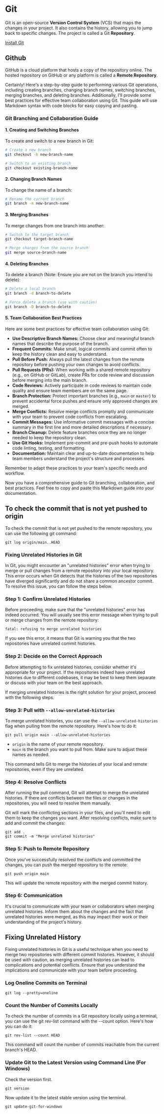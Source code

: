 # Git

Git is an open-source **Version Control System** (VCS) that maps the changes in your project. It also contains the history, allowing you to jump back to specific changes. The project is called a Git **Repository**.

[Install Git](https://git-scm.com)

## Github

GitHub is a cloud platform that hosts a copy of the repository online. The hosted repository on GitHub or any platform is called a **Remote Repository**.

Certainly! Here's a step-by-step guide to performing various Git operations, including creating branches, changing branch names, switching branches, merging branches, and deleting branches. Additionally, I'll provide some best practices for effective team collaboration using Git. This guide will use Markdown syntax with code blocks for easy copying and pasting.

### Git Branching and Collaboration Guide

#### **1. Creating and Switching Branches**

To create and switch to a new branch in Git:

```bash
# Create a new branch
git checkout -b new-branch-name

# Switch to an existing branch
git checkout existing-branch-name
```

#### **2. Changing Branch Names**

To change the name of a branch:

```bash
# Rename the current branch
git branch -m new-branch-name
```

#### **3. Merging Branches**

To merge changes from one branch into another:

```bash
# Switch to the target branch
git checkout target-branch-name

# Merge changes from the source branch
git merge source-branch-name
```

#### **4. Deleting Branches**

To delete a branch (Note: Ensure you are not on the branch you intend to delete):

```bash
# Delete a local branch
git branch -d branch-to-delete

# Force delete a branch (use with caution)
git branch -D branch-to-delete
```

#### **5. Team Collaboration Best Practices**

Here are some best practices for effective team collaboration using Git:

- **Use Descriptive Branch Names:** Choose clear and meaningful branch names that describe the purpose of the branch.
- **Frequent Commits:** Make small, logical commits and commit often to keep the history clean and easy to understand.
- **Pull Before Push:** Always pull the latest changes from the remote repository before pushing your own changes to avoid conflicts.
- **Pull Requests (PRs):** When working with a shared remote repository (e.g., on GitHub or GitLab), create PRs for code review and discussion before merging into the main branch.
- **Code Reviews:** Actively participate in code reviews to maintain code quality and ensure team members are on the same page.
- **Branch Protection:** Protect important branches (e.g., `main` or `master`) to prevent accidental force pushes and ensure only approved changes are merged.
- **Merge Conflicts:** Resolve merge conflicts promptly and communicate with your team to prevent code conflicts from escalating.
- **Commit Messages:** Use informative commit messages with a concise summary in the first line and more detailed descriptions if necessary.
- **Branch Cleanup:** Delete feature branches once they are no longer needed to keep the repository clean.
- **Use Git Hooks:** Implement pre-commit and pre-push hooks to automate code linting, testing, and formatting.
- **Documentation:** Maintain clear and up-to-date documentation to help team members understand the project's structure and processes.

Remember to adapt these practices to your team's specific needs and workflow.

Now you have a comprehensive guide to Git branching, collaboration, and best practices. Feel free to copy and paste this Markdown guide into your documentation.

## To check the commit that is not yet pushed to origin

To check the commit that is not yet pushed to the remote repository, you can use the following git command:

```git
git log origin/main..HEAD
```

### Fixing Unrelated Histories in Git

In Git, you might encounter an "unrelated histories" error when trying to merge or pull changes from a remote repository into your local repository. This error occurs when Git detects that the histories of the two repositories have diverged significantly and do not share a common ancestor commit. To resolve this issue, you can follow the steps below.

### Step 1: Confirm Unrelated Histories

Before proceeding, make sure that the "unrelated histories" error has indeed occurred. You will usually see this error message when trying to pull or merge changes from the remote repository:

```shell
fatal: refusing to merge unrelated histories
```

If you see this error, it means that Git is warning you that the two repositories have unrelated commit histories.

### Step 2: Decide on the Correct Approach

Before attempting to fix unrelated histories, consider whether it's appropriate for your project. If the repositories indeed have unrelated histories due to different codebases, it may be best to keep them separate or discuss with your team on the best approach.

If merging unrelated histories is the right solution for your project, proceed with the following steps.

### Step 3: Pull with `--allow-unrelated-histories`

To merge unrelated histories, you can use the `--allow-unrelated-histories` flag when pulling from the remote repository. Here's how to do it:

```shell
git pull origin main --allow-unrelated-histories
```

- `origin` is the name of your remote repository.
- `main` is the branch you want to pull from. Make sure to adjust these names as needed.

This command tells Git to merge the histories of your local and remote repositories, even if they are unrelated.

### Step 4: Resolve Conflicts

After running the pull command, Git will attempt to merge the unrelated histories. If there are conflicts between the files or changes in the repositories, you will need to resolve them manually.

Git will mark the conflicting sections in your files, and you'll need to edit them to keep the changes you want. After resolving conflicts, make sure to add and commit the changes:

```shell
git add .
git commit -m "Merge unrelated histories"
```

### Step 5: Push to Remote Repository

Once you've successfully resolved the conflicts and committed the changes, you can push the merged repository to the remote:

```shell
git push origin main
```

This will update the remote repository with the merged commit history.

### Step 6: Communication

It's crucial to communicate with your team or collaborators when merging unrelated histories. Inform them about the changes and the fact that unrelated histories were merged, as this may impact their work or their understanding of the project's history.

## Fixing Unrelated History

Fixing unrelated histories in Git is a useful technique when you need to merge two repositories with different commit histories. However, it should be used with caution, as merging unrelated histories can lead to complications and potential conflicts. Ensure that you understand the implications and communicate with your team before proceeding.

### Log Oneline Commits on Terminal

```git
git log --pretty=oneline
```

### Count the Number of Commits Locally

To check the number of commits in a Git repository locally using a terminal, you can use the git rev-list command with the --count option. Here's how you can do it:

```git
git rev-list --count HEAD
```

This command will count the number of commits reachable from the current branch's HEAD.

### Update Git to the Latest Version using Command Line (For Windows)

Check the version first.

```git
git version
```

Now update it to the latest stable version using the terminal.

```git
git update-git-for-windows
```

